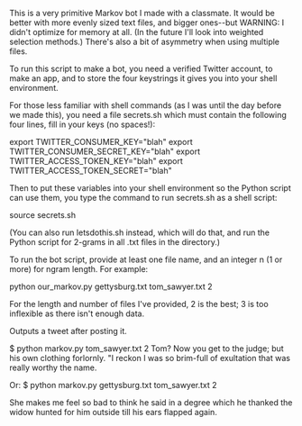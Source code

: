 This is a very primitive Markov bot I made with a classmate.  It would be better with more evenly sized text files, and bigger ones--but WARNING: I didn't optimize for memory at all.  (In the future I'll look into weighted selection methods.)  There's also a bit of asymmetry when using multiple files.

To run this script to make a bot, you need a verified Twitter account, to make an app, and to store the four keystrings it gives you into your shell environment.

For those less familiar with shell commands (as I was until the day before we made this), you need a file secrets.sh which must contain the following four lines, fill in your keys (no spaces!):

export TWITTER_CONSUMER_KEY="blah"
export TWITTER_CONSUMER_SECRET_KEY="blah"
export TWITTER_ACCESS_TOKEN_KEY="blah"
export TWITTER_ACCESS_TOKEN_SECRET="blah"

Then to put these variables into your shell environment so the Python script can use them, you type the command to run secrets.sh as a shell script:

source secrets.sh

(You can also run letsdothis.sh instead, which will do that, and run the Python script for 2-grams in all .txt files in the directory.)

To run the bot script, provide at least one file name, and an integer n (1 or more) for ngram length.  For example:

python our_markov.py gettysburg.txt tom_sawyer.txt 2

For the length and number of files I've provided, 2 is the best; 3 is too inflexible as there isn't enough data.

Outputs a tweet after posting it.

$ python markov.py tom_sawyer.txt 2
Tom? Now you get to the judge; but his own clothing forlornly. "I reckon I was so brim-full of exultation that was really worthy the name.

Or:
$ python markov.py gettysburg.txt tom_sawyer.txt 2

She makes me feel so bad to think he said in a degree which he thanked the widow hunted for him outside till his ears flapped again.